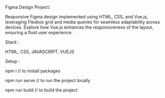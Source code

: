 Figma Design Project:

Responsive Figma design implemented using HTML, CSS, and Vue.js, leveraging Flexbox grid and media queries for seamless adaptability across devices. Explore how Vue.js enhances the responsiveness of the layout, ensuring a fluid user experience.

Stack :

HTML, CSS, JAVASCRIPT, VUEJS

Setup :

npm i             // to install packages

npm run serve   // to run the project locally

npm run build    // to build the project
